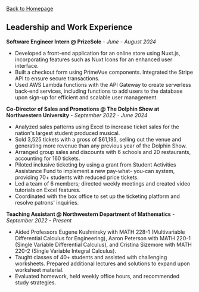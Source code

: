 <head>
    <link rel="apple-touch-icon" sizes="180x180" href="/assets/favicon/apple-touch-icon.png">
    <link rel="icon" type="image/png" sizes="32x32" href="/assets/favicon/favicon-32x32.png">
    <link rel="icon" type="image/png" sizes="16x16" href="/assets/favicon/favicon-16x16.png">
    <link rel="manifest" href="/assets/favicon/site.webmanifest">
</head>

[Back to Homepage](/README.md)

## Leadership and Work Experience
**Software Engineer Intern @ PrizeSole** - *June - August 2024*
- Developed a front-end application for an online store using Nuxt.js, incorporating features such as Nuxt Icons for an enhanced user interface.
- Built a checkout form using PrimeVue components. Integrated the Stripe API to ensure secure transactions.
- Used AWS Lambda functions with the API Gateway to create serverless back-end services, including functions to add users to the database upon sign-up for efficient and scalable user management.

**Co-Director of Sales and Promotions @ The Dolphin Show at Northwestern University** - *September 2022 - June 2024*
- Analyzed sales patterns using Excel to increase ticket sales for the nation's largest student produced musical.
- Sold 3,525 tickets with a gross of $61,195, selling out the venue and generating more revenue than any previous year of the Dolphin Show.
- Arranged group sales and discounts with 6 schools and 20 restaurants, accounting for 160 tickets.
- Piloted inclusive ticketing by using a grant from Student Activities Assistance Fund to implement a new pay-what- you-can system, providing 70+ students with reduced price tickets.
- Led a team of 6 members; directed weekly meetings and created video tutorials on Excel features.
- Coordinated with the box office to set up the ticketing platform and resolve patrons' inquiries.

**Teaching Assistant @ Northwestern Department of Mathematics** - *September 2022 - Present*
- Aided Professors Eugene Kushnirsky with MATH 228-1 (Multivariable Differential Calculus for Engineering), Aaron Peterson with MATH 220-1 (Single Variable Differential Calculus), and Cristina Sizemore with MATH 220-2 (Single Variable Integral Calculus).
- Taught classes of 40+ students and assisted with challenging worksheets. Prepared additional lectures and solutions to expand upon worksheet material.
- Evaluated homework, held weekly office hours, and recommended study strategies.
